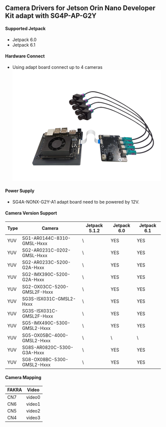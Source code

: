 ## Camera Drivers for Jetson Orin Nano Developer Kit adapt with SG4P-AP-G2Y

#### Supported Jetpack

* Jetpack 6.0
* Jetpack 6.1

#### Hardware Connect

* Using adapt board connect up to 4 cameras
  ![atl text](../../Picture/SENSING%20Deserializer%20Adapt%20Board/SG4A-NONX-G2Y-A1%20with%20Jetson%20Orin%20Nano&NX%20Devkit.png)

#### Power Supply

* SG4A-NONX-G2Y-A1 adapt board need to be powered by 12V.

#### Camera Version Support

| Type | Camera                      | Jetpack 5.1.2 | Jetpack 6.0 | Jetpack 6.1 |
| ---- | --------------------------- | ------------- | ----------- | ----------- |
| YUV  | SG1-AR0144C-8310-GMSL-Hxxx  | \             | YES         | YES         |
| YUV  | SG2-AR0231C-0202-GMSL-Hxxx  | \             | YES         | YES         |
| YUV  | SG2-AR0233C-5200-G2A-Hxxx   | \             | YES         | YES         |
| YUV  | SG2-IMX390C-5200-G2A-Hxxx   | \             | YES         | YES         |
| YUV  | SG2-OX03CC-5200-GMSL2F-Hxxx | \             | YES         | YES         |
| YUV  | SG3S-ISX031C-GMSL2-Hxxx     | \             | YES         | YES         |
| YUV  | SG3S-ISX031C-GMSL2F-Hxxx    | \             | YES         | YES         |
| YUV  | SG5-IMX490C-5300-GMSL2-Hxxx | \             | YES         | YES         |
| YUV  | SG5-OX05BC-4000-GMSL2-Hxxx  | \             | \           | \           |
| YUV  | SG8S-AR0820C-5300-G3A-Hxxx  | \             | YES         | YES         |
| YUV  | SG8-OX08BC-5300-GMSL2-Hxxx  | \             | YES         | YES         |

#### Camera Mapping

| FAKRA | Video  |
| ----- | ------ |
|  CN7  | video0 |
|  CN6  | video1 |
|  CN5  | video2 |
|  CN4  | video3 |
